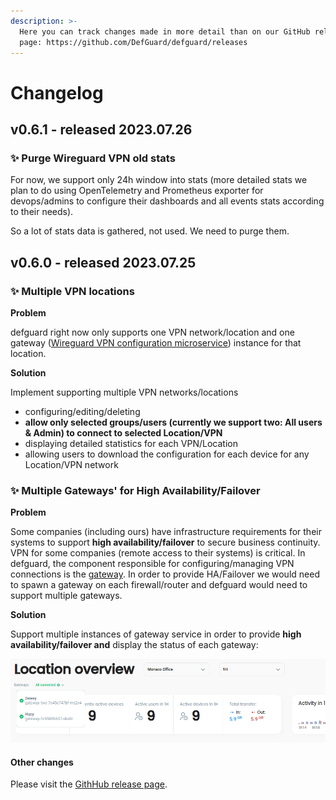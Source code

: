```yaml
---
description: >-
  Here you can track changes made in more detail than on our GitHub release
  page: https://github.com/DefGuard/defguard/releases
---
```


# Changelog

## v0.6.1 - released 2023.07.26

### ✨ Purge Wireguard VPN old stats

For now, we support only 24h window into stats (more detailed stats we plan to do using OpenTelemetry and Prometheus exporter for devops/admins to configure their dashboards and all events stats according to their needs).

So a lot of stats data is gathered, not used. We need to purge them.&#x20;

## v0.6.0 - released 2023.07.25

### ✨ Multiple VPN locations

**Problem**

defguard right now only supports one VPN network/location and one gateway ([Wireguard VPN configuration microservice](architecture.md)) instance for that location.

**Solution**

Implement supporting multiple VPN networks/locations

* configuring/editing/deleting
* **allow only selected groups/users (currently we support two: All users & Admin) to connect to selected Location/VPN**
* displaying detailed statistics for each VPN/Location
* allowing users to download the configuration for each device for any Location/VPN network&#x20;

### ✨ Multiple Gateways' for High Availability/Failover

**Problem**

Some companies (including ours) have infrastructure requirements for their systems to support **high availability/failover** to secure business continuity. VPN for some companies (remote access to their systems) is critical. In defguard, the component responsible for configuring/managing VPN connections is the [gateway](https://github.com/DefGuard/gateway). In order to provide HA/Failover we would need to spawn a gateway on each firewall/router and defguard would need to support multiple gateways.

**Solution**

Support multiple instances of gateway service in order to provide **high availability/failover and** display the status of each gateway:

![](../.gitbook/assets/gw.png)

#### Other changes

Please visit the [GithHub release page](https://github.com/DefGuard/defguard/releases/tag/v0.6.0).

